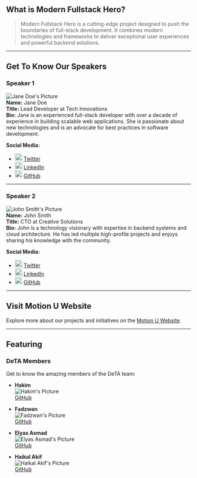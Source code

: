 
## What is Modern Fullstack Hero?

> Modern Fullstack Hero is a cutting-edge project designed to push the boundaries of full-stack development. It combines modern technologies and frameworks to deliver exceptional user experiences and powerful backend solutions.

---

## Get To Know Our Speakers

### Speaker 1
![Jane Doe's Picture](https://example.com/jane-doe-picture.jpg)  
**Name:** Jane Doe  
**Title:** Lead Developer at Tech Innovations  
**Bio:** Jane is an experienced full-stack developer with over a decade of experience in building scalable web applications. She is passionate about new technologies and is an advocate for best practices in software development.

**Social Media:**  
- <img src="https://cdn.jsdelivr.net/npm/simple-icons@v8/icons/twitter.svg" alt="Twitter" width="20" height="20"> [Twitter](https://twitter.com/janedoe)  
- <img src="https://cdn.jsdelivr.net/npm/simple-icons@v8/icons/linkedin.svg" alt="LinkedIn" width="20" height="20"> [LinkedIn](https://linkedin.com/in/janedoe)  
- <img src="https://cdn.jsdelivr.net/npm/simple-icons@v8/icons/github.svg" alt="GitHub" width="20" height="20"> [GitHub](https://github.com/janedoe)  

---

### Speaker 2
![John Smith's Picture](https://example.com/john-smith-picture.jpg)  
**Name:** John Smith  
**Title:** CTO at Creative Solutions  
**Bio:** John is a technology visionary with expertise in backend systems and cloud architecture. He has led multiple high-profile projects and enjoys sharing his knowledge with the community.

**Social Media:**  
- <img src="https://cdn.jsdelivr.net/npm/simple-icons@v8/icons/twitter.svg" alt="Twitter" width="20" height="20"> [Twitter](https://twitter.com/johnsmith)  
- <img src="https://cdn.jsdelivr.net/npm/simple-icons@v8/icons/linkedin.svg" alt="LinkedIn" width="20" height="20"> [LinkedIn](https://linkedin.com/in/johnsmith)  
- <img src="https://cdn.jsdelivr.net/npm/simple-icons@v8/icons/github.svg" alt="GitHub" width="20" height="20"> [GitHub](https://github.com/johnsmith)  

---

## Visit Motion U Website

Explore more about our projects and initiatives on the [Motion U Website](https://www.motionu.com).

---

## Featuring

### DeTA Members

Get to know the amazing members of the DeTA team:

- **Hakim**  
  ![Hakim's Picture](https://example.com/hakim-picture.jpg)  
  [GitHub](https://github.com/hakim24)

- **Fadzwan**  
  ![Fadzwan's Picture](https://example.com/fadzwan-picture.jpg)  
  [GitHub](https://github.com/6661647a77616e)

- **Elyas Asmad**  
  ![Elyas Asmad's Picture](https://example.com/elyas-picture.jpg)  
  [GitHub](https://github.com/elyasasmad)

- **Haikal Akif**  
  ![Haikal Akif's Picture](https://example.com/haikal-picture.jpg)  
  [GitHub](https://github.com/haikalakif)

